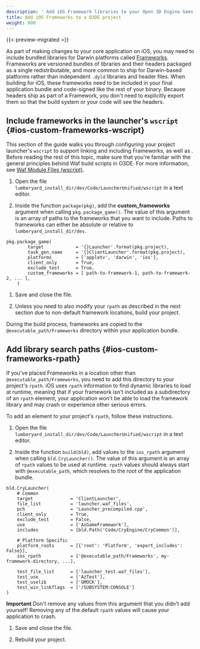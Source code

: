 ```yaml
---
description: ' Add iOS Framework libraries to your Open 3D Engine Gems. '
title: Add iOS Frameworks to a O3DE project
weight: 600
---
```


{{< preview-migrated >}}

 As part of making changes to your core application on iOS, you may need to include bundled libraries for Darwin platforms called [Frameworks](https://developer.apple.com/library/archive/documentation/MacOSX/Conceptual/BPFrameworks/Frameworks.html)\. Frameworks are versioned bundles of libraries and their headers packaged as a single redistributable, and more common to ship for Darwin\-based platforms rather than independent `.dyld` libraries and header files\. When building for iOS, these frameworks need to be included in your final application bundle and code\-signed like the rest of your binary\. Because headers ship as part of a Framework, you don't need to explicitly export them so that the build system or your code will see the headers\.

## Include frameworks in the launcher's `wscript` {#ios-custom-frameworks-wscript}

 This section of the guide walks you through configuring your project launcher's `wscript` to support linking and including Frameworks, as well as \. Before reading the rest of this topic, make sure that you're familiar with the general principles behind Waf build scripts in O3DE\. For more information, see [Waf Module Files \(wscript\)](/docs/userguide/waf/files-module-files-wscript.md)\.

1. Open the file `lumberyard_install_dir/dev/Code/LauncherUnified/wscript` in a text editor\.

1.  Inside the function `package(pkg)`, add the **custom\_frameworks** argument when calling `pkg.package_game()`\. The value of this argument is an array of paths to the frameworks that you want to include\. Paths to frameworks can either be absolute or relative to `lumberyard_install_dir/dev`\.

   ```
   pkg.package_game(
           target            = '{}Launcher'.format(pkg.project),
           task_gen_name     = '{}ClientLauncher'.format(pkg.project),
           platforms         = ['appletv', 'darwin', 'ios'],
           client_only       = True,
           exclude_test      = True,
           custom_frameworks = [ path-to-framework-1, path-to-framework-2, ... ],
       )
   ```

1. Save and close the file\.

1. Unless you need to also modify your `rpath` as described in the next section due to non\-default framework locations, build your project\.

 During the build process, frameworks are copied to the `@executable_path/Frameworks` directory within your application bundle\.

## Add library search paths {#ios-custom-frameworks-rpath}

 If you've placed Frameworks in a location other than `@executable_path/Frameworks`, you need to add this directory to your project's `rpath`\. iOS uses `rpath` information to find dynamic libraries to load at runtime, meaning that if your framework isn't included as a subdirectory of an `rpath` element, your application won't be able to load the framework library and may crash or experience other serious errors\.

 To add an element to your project's `rpath`, follow these instructions\.

1. Open the file `lumberyard_install_dir/dev/Code/LauncherUnified/wscript` in a text editor\.

1.  Inside the function `build(bld)`, add values to the `ios_rpath` argument when calling `bld.CryLauncher()`\. The value of this argument is an array of `rpath` values to be used at runtime\. `rpath` values should always start with `@executable_path`, which resolves to the root of the application bundle\.

   ```
   bld.CryLauncher(
       # Common
       target              = 'ClientLauncher',
       file_list           = 'launcher.waf_files',
       pch                 = 'Launcher_precompiled.cpp',
       client_only         = True,
       exclude_test        = False,
       use                 = ['AzGameFramework'],
       includes            = [bld.Path('Code/CryEngine/CryCommon')],

       # Platform Specific
       platform_roots      = [{'root': 'Platform', 'export_includes': False}],
       ios_rpath           = ['@executable_path/Frameworks', my-framework-directory, ...],

       test_file_list      = ['launcher_test.waf_files'],
       test_use            = ['AzTest'],
       test_uselib         = ['GMOCK'],
       test_win_linkflags  = ['/SUBSYSTEM:CONSOLE']
   )
   ```
**Important**
 Don't remove any values from this argument that you didn't add yourself\! Removing any of the default `rpath` values will cause your application to crash\.

1. Save and close the file\.

1. Rebuild your project\.